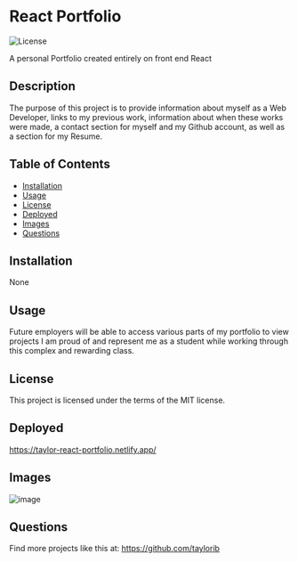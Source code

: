 # React Portfolio

![License](https://img.shields.io/badge/License-MIT-blue.svg)

A personal Portfolio created entirely on front end React

## Description

The purpose of this project is to provide information about myself as a Web Developer, links to my previous work, information about when these works were made, a contact section for myself and my Github account, as well as a section for my Resume.

## Table of Contents

- [Installation](#installation)
- [Usage](#usage)
- [License](#license)
- [Deployed](#deployed)
- [Images](#images)
- [Questions](#questions)

## Installation

None

## Usage

Future employers will be able to access various parts of my portfolio to view projects I am proud of and represent me as a student while working through this complex and rewarding class.

## License

This project is licensed under the terms of the MIT license.

## Deployed

https://taylor-react-portfolio.netlify.app/

## Images

![image](https://github.com/TayloRib/react-portfolio/assets/123839303/8cc8c27d-9ab1-4dd5-9624-d8b01f5a257a)

## Questions 

Find more projects like this at: https://github.com/taylorib
